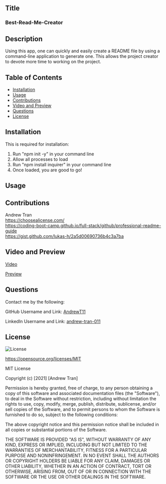 ## Title 

### Best-Read-Me-Creator

## Description

Using this app, one can quickly and easily create a README file by using a command-line application to generate one. This allows the project creator to devote more time to working on the project.

  
## Table of Contents

- [Installation](#installation)
- [Usage](#usage)
- [Contributions](#contributions)
- [Video and Preview](#videopreview)
- [Questions](#questions)
- [License](#license)

## Installation

This is required for installation:

1) Run "npm init -y" in your command line
2) Allow all processes to load
3) Run "npm install inquirer" in your command line
4) Once loaded, you are good to go!

## Usage 

  

## Contributions
  
Andrew Tran <br> https://choosealicense.com/ <br> https://coding-boot-camp.github.io/full-stack/github/professional-readme-guide <br> https://gist.github.com/lukas-h/2a5d00690736b4c3a7ba <br>

## Video and Preview

[Video](media\ReadMeVIDEODemo.webm)

[Preview](media\readmeGIF.gif)

## Questions

Contact me by the following:

GitHub Username and Link: [AndrewT11](http://www.github.com/AndrewT11)

LinkedIn Username and Link: [andrew-tran-011](http://www.linkedin.com/andrew-tran-011)

## License
![License](https://img.shields.io/badge/License-MIT-brightgreen.svg)

https://opensource.org/licenses/MIT

MIT License

Copyright (c) [2021] [Andrew Tran]
    
Permission is hereby granted, free of charge, to any person obtaining a copy
of this software and associated documentation files (the "Software"), to deal
in the Software without restriction, including without limitation the rights
to use, copy, modify, merge, publish, distribute, sublicense, and/or sell
copies of the Software, and to permit persons to whom the Software is
furnished to do so, subject to the following conditions:
    
The above copyright notice and this permission notice shall be included in all
copies or substantial portions of the Software.
    
THE SOFTWARE IS PROVIDED "AS IS", WITHOUT WARRANTY OF ANY KIND, EXPRESS OR
IMPLIED, INCLUDING BUT NOT LIMITED TO THE WARRANTIES OF MERCHANTABILITY,
FITNESS FOR A PARTICULAR PURPOSE AND NONINFRINGEMENT. IN NO EVENT SHALL THE
AUTHORS OR COPYRIGHT HOLDERS BE LIABLE FOR ANY CLAIM, DAMAGES OR OTHER
LIABILITY, WHETHER IN AN ACTION OF CONTRACT, TORT OR OTHERWISE, ARISING FROM,
OUT OF OR IN CONNECTION WITH THE SOFTWARE OR THE USE OR OTHER DEALINGS IN THE
SOFTWARE.
